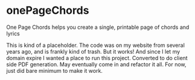 # onePageChords
One Page Chords helps you create a single, printable page of chords and lyrics

This is kind of a placeholder.  The code was on my website from several years ago, and is frankly kind of trash.  But it works!  And since I let my domain expire I wanted a place to run this project.  Converted to do client side PDF generation.  May eventually come in and refactor it all.  For now, just did bare minimum to make it work.
